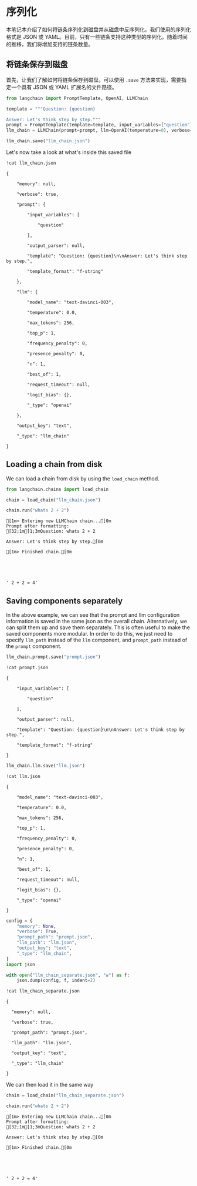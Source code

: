 # 序列化
本笔记本介绍了如何将链条序列化到磁盘并从磁盘中反序列化。我们使用的序列化格式是 JSON 或 YAML。目前，只有一些链条支持这种类型的序列化。随着时间的推移，我们将增加支持的链条数量。

## 将链条保存到磁盘
首先，让我们了解如何将链条保存到磁盘。可以使用 `.save` 方法来实现，需要指定一个具有 JSON 或 YAML 扩展名的文件路径。


```python
from langchain import PromptTemplate, OpenAI, LLMChain

template = """Question: {question}

Answer: Let's think step by step."""
prompt = PromptTemplate(template=template, input_variables=["question"])
llm_chain = LLMChain(prompt=prompt, llm=OpenAI(temperature=0), verbose=True)
```


```python
llm_chain.save("llm_chain.json")
```

Let's now take a look at what's inside this saved file


```python
!cat llm_chain.json
```

    {

        "memory": null,

        "verbose": true,

        "prompt": {

            "input_variables": [

                "question"

            ],

            "output_parser": null,

            "template": "Question: {question}\n\nAnswer: Let's think step by step.",

            "template_format": "f-string"

        },

        "llm": {

            "model_name": "text-davinci-003",

            "temperature": 0.0,

            "max_tokens": 256,

            "top_p": 1,

            "frequency_penalty": 0,

            "presence_penalty": 0,

            "n": 1,

            "best_of": 1,

            "request_timeout": null,

            "logit_bias": {},

            "_type": "openai"

        },

        "output_key": "text",

        "_type": "llm_chain"

    }

## Loading a chain from disk
We can load a chain from disk by using the `load_chain` method.


```python
from langchain.chains import load_chain
```


```python
chain = load_chain("llm_chain.json")
```


```python
chain.run("whats 2 + 2")
```

    
    
    [1m> Entering new LLMChain chain...[0m
    Prompt after formatting:
    [32;1m[1;3mQuestion: whats 2 + 2
    
    Answer: Let's think step by step.[0m
    
    [1m> Finished chain.[0m
    




    ' 2 + 2 = 4'



## Saving components separately
In the above example, we can see that the prompt and llm configuration information is saved in the same json as the overall chain. Alternatively, we can split them up and save them separately. This is often useful to make the saved components more modular. In order to do this, we just need to specify `llm_path` instead of the `llm` component, and `prompt_path` instead of the `prompt` component.


```python
llm_chain.prompt.save("prompt.json")
```


```python
!cat prompt.json
```

    {

        "input_variables": [

            "question"

        ],

        "output_parser": null,

        "template": "Question: {question}\n\nAnswer: Let's think step by step.",

        "template_format": "f-string"

    }


```python
llm_chain.llm.save("llm.json")
```


```python
!cat llm.json
```

    {

        "model_name": "text-davinci-003",

        "temperature": 0.0,

        "max_tokens": 256,

        "top_p": 1,

        "frequency_penalty": 0,

        "presence_penalty": 0,

        "n": 1,

        "best_of": 1,

        "request_timeout": null,

        "logit_bias": {},

        "_type": "openai"

    }


```python
config = {
    "memory": None,
    "verbose": True,
    "prompt_path": "prompt.json",
    "llm_path": "llm.json",
    "output_key": "text",
    "_type": "llm_chain",
}
import json

with open("llm_chain_separate.json", "w") as f:
    json.dump(config, f, indent=2)
```


```python
!cat llm_chain_separate.json
```

    {

      "memory": null,

      "verbose": true,

      "prompt_path": "prompt.json",

      "llm_path": "llm.json",

      "output_key": "text",

      "_type": "llm_chain"

    }

We can then load it in the same way


```python
chain = load_chain("llm_chain_separate.json")
```


```python
chain.run("whats 2 + 2")
```

    
    
    [1m> Entering new LLMChain chain...[0m
    Prompt after formatting:
    [32;1m[1;3mQuestion: whats 2 + 2
    
    Answer: Let's think step by step.[0m
    
    [1m> Finished chain.[0m
    




    ' 2 + 2 = 4'




```python

```
